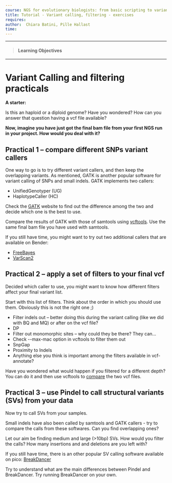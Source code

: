 ```yaml
---
course: NGS for evolutionary biologists: from basic scripting to variant calling
title: Tutorial - Variant calling, filtering - exercises
requires:
author:  Chiara Batini, Pille Hallast  
time:
---
```

------------
> #### Learning Objectives
------------


# Variant Calling and filtering practicals

**A starter:**

Is this an haploid or a diploid genome? Have you wondered?
How can you answer that question having a vcf file available?


**Now, imagine you have just got the final bam file from your first NGS run in your project. How would you deal with it?**

## Practical 1 – compare different SNPs variant callers

One way to go is to try different variant callers, and then keep the overlapping variants. As mentioned, GATK is another popular software for variant calling of SNPs and small indels. GATK implements two callers:
- UnifiedGenotyper (UG)
- HaplotypeCaller (HC)

Check the [GATK](https://www.broadinstitute.org/gatk/guide/tooldocs/) website to find out the difference among the two and decide which one is the best to use.

Compare the results of GATK with those of samtools using [vcftools](https://vcftools.github.io/perl_module.html#vcf-compare). Use the same final bam file you have used with samtools.

If you still have time, you might want to try out two additional callers that are available on Bender:
- [FreeBayes](https://github.com/ekg/freebayes#readme)
- [VarScan2](http://dkoboldt.github.io/varscan/using-varscan.html)

## Practical 2 – apply a set of filters to your final vcf

Decided which caller to use, you might want to know how different filters affect your final variant list.

Start with this list of filters. Think about the order in which you should use them. Obviously this is not the right one ;)

- Filter indels out – better doing this during the variant calling (like we did with BQ and MQ) or after on the vcf file?
- DP
- Filter out monomorphic sites – why could they be there? They can…
- Check --max-mac option in vcftools to filter them out
- SnpGap
- Proximity to Indels
- Anything else you think is important among the filters available in vcf-annotate?


Have you wondered what would happen if you filtered for a different depth? You can do it and then use vcftools to [compare](https://vcftools.github.io/perl_module.html#vcf-compare) the two vcf files.


## Practical 3 – use Pindel to call structural variants (SVs) from your data

Now try to call SVs from your samples.

Small indels have also been called by samtools and GATK callers - try to compare the calls from these softwares. Can you find overlapping ones?

Let our aim be finding medium and large (>10bp) SVs. How would you filter the calls? How many insertions and and deletions are you left with?


If you still have time, there is an other popular SV calling software available on pico:
[BreakDancer](http://gmt.genome.wustl.edu/packages/breakdancer/index.html)

Try to understand what are the main differences between Pindel and BreakDancer. Try running BreakDancer on your own.
